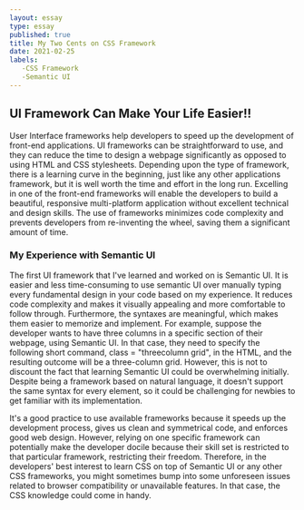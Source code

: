 ```yaml
---
layout: essay
type: essay
published: true
title: My Two Cents on CSS Framework
date: 2021-02-25
labels:
   -CSS Framework
   -Semantic UI
---
```

## UI Framework Can Make Your Life Easier!!
   User Interface frameworks help developers to speed up the development of front-end applications. UI frameworks can be straightforward to use, and they can reduce the time to design a webpage significantly as opposed to using HTML and CSS stylesheets. Depending upon the type of framework, there is a learning curve in the beginning, just like any other applications framework, but it is well worth the time and effort in the long run. Excelling in one of the front-end frameworks will enable the developers to build a beautiful, responsive multi-platform application without excellent technical and design skills. The use of frameworks minimizes code complexity and prevents developers from re-inventing the wheel, saving them a significant amount of time.
    
### My Experience with Semantic UI

  The first UI framework that I've learned and worked on is Semantic UI. It is easier and less time-consuming to use semantic UI over manually typing every fundamental design in your code based on my experience. It reduces code complexity and makes it visually appealing and more comfortable to follow through. Furthermore, the syntaxes are meaningful, which makes them easier to memorize and implement. For example, suppose the developer wants to have three columns in a specific section of their webpage, using Semantic UI. In that case, they need to specify the following short command, class = "threecolumn grid", in the HTML, and the resulting outcome will be a three-column grid. However, this is not to discount the fact that learning Semantic UI could be overwhelming initially. Despite being a framework based on natural language, it doesn't support the same syntax for every element, so it could be challenging for newbies to get familiar with its implementation. 
     
 
 It's a good practice to use available frameworks because it speeds up the development process, gives us clean and symmetrical code, and enforces good web design. However, relying on one specific framework can potentially make the developer docile because their skill set is restricted to that particular framework, restricting their freedom.  Therefore, in the developers' best interest to learn CSS on top of Semantic UI or any other CSS frameworks, you might sometimes bump into some unforeseen issues related to browser compatibility or unavailable features. In that case, the CSS knowledge could come in handy.
